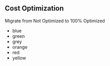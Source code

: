 ## Cost Optimization 

Migrate from Not Optimized to 100% Optimized 

- blue
- green 
- grey
- orange
- red 
- yellow
